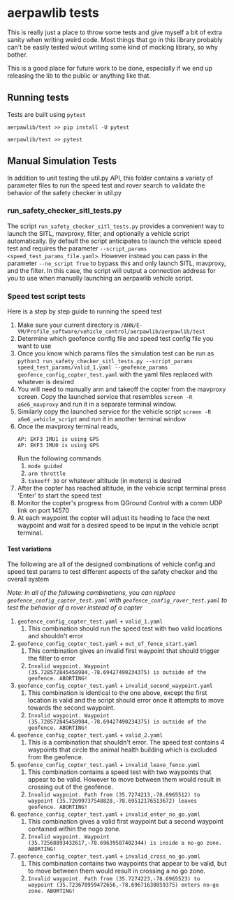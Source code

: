 # aerpawlib tests

This is really just a place to throw some tests and give myself a bit of extra sanity when writing weird code.
Most things that go in this library probably can't be easily tested w/out writing some kind of mocking library, so why bother.

This is a good place for future work to be done, especially if we end up releasing the lib to the public or anything like that.

## Running tests

Tests are built using `pytest`

```
aerpawlib/test >> pip install -U pytest

aerpawlib/test >> pytest
```


## Manual Simulation Tests
In addition to unit testing the util.py API, this folder contains a variety of parameter files to run the speed test and rover search to validate the behavior of the safety checker in util.py

### run_safety_checker_sitl_tests.py
The script `run_safety_checker_sitl_tests.py` provides a convenient way to launch the SITL, mavproxy, filter, and optionally a vehicle script automatically. By default the script anticipates to launch the vehicle speed test and requires the parameter `--script_params <speed_test_params_file.yaml>`. However instead you can pass in the parameter `--no_script True` to bypass this and only launch SITL, mavproxy, and the filter. In this case, the script will output a connection address for you to use when manually launching an aerpawlib vehicle script.

### Speed test script tests
Here is a step by step guide to running the speed test
1. Make sure your current directory is `/AHN/E-VM/Profile_software/vehicle_control/aerpawlib/aerpawlib/test`
2. Determine which geofence config file and speed test config file you want to use
3. Once you know which params files the simulation test can be run as `python3 run_safety_checker_sitl_tests.py --script_params speed_test_params/valid_1.yaml --geofence_params geofence_config_copter_test.yaml` with the yaml files replaced with whatever is desired 
4. You will need to manually arm and takeoff the copter from the mavproxy screen. Copy the launched service that resembles `screen -R a6e6_mavproxy` and run it in a separate terminal window.
5. Similarly copy the launched service for the vehicle script `screen -R a6e6_vehicle_script` and run it in another terminal window
6. Once the mavproxy terminal reads, 
    ```
    AP: EKF3 IMU1 is using GPS
    AP: EKF3 IMU0 is using GPS
    ```
    Run the following commands
    1. `mode guided`
    2. `arm throttle`
    3. `takeoff 30` or whatever altitude (in meters) is desired
 7. After the copter has reached altitude, in the vehicle script terminal press 'Enter' to start the speed test
 8. Monitor the copter's progress from QGround Control with a comm UDP link on port 14570
 9. At each waypoint the copter will adjust its heading to face the next waypoint and wait for a desired speed to be input in the vehicle script terminal.

 #### Test variations
The following are all of the designed combinations of vehicle config and speed test params to test different aspects of the safety checker and the overall system

*Note: In all of the following combinations, you can replace `geofence_config_copter_test.yaml` with `geofence_config_rover_test.yaml` to test the behavior of a rover instead of a copter*

 1. `geofence_config_copter_test.yaml` + `valid_1.yaml`
    1. This combination should run the speed test with two valid locations and shouldn't error
 2. `geofence_config_copter_test.yaml` + `out_of_fence_start.yaml`
    1. This combination gives an invalid first waypoint that should trigger the filter to error
    2. `Invalid waypoint. Waypoint (35.728572845458984,-78.69427490234375) is outside of the geofence. ABORTING!`
 3. `geofence_config_copter_test.yaml` + `invalid_second_waypoint.yaml`
    1. This combination is identical to the one above, except the first location is valid and the script should error once it attempts to move towards the second waypoint.
    2. `Invalid waypoint. Waypoint (35.728572845458984,-78.69427490234375) is outside of the geofence. ABORTING!`
 4. `geofence_config_copter_test.yaml` + `valid_2.yaml`
    1. This is a combination that shouldn't error. The speed test contains 4 waypoints that circle the animal health building which is excluded from the geofence.
 5. `geofence_config_copter_test.yaml` + `invalid_leave_fence.yaml`
    1. This combination contains a speed test with two waypoints that appear to be valid. However to move between them would result in crossing out of the geofence.
    2. `Invalid waypoint. Path from (35.7274213,-78.6965512) to waypoint (35.72699737548828,-78.69512176513672) leaves geofence. ABORTING!`
 6. `geofence_config_copter_test.yaml` + `invalid_enter_no_go.yaml`
    1. This combination gives a valid first waypoint but a second waypoint contained within the nogo zone.
    2. `Invalid waypoint. Waypoint (35.72568893432617,-78.69639587402344) is inside a no-go zone. ABORTING!`
 7. `geofence_config_copter_test.yaml` + `invalid_cross_no_go.yaml`
    1. This combination contains two waypoints that appear to be valid, but to move between them would result in crossing a no go zone.
    2. `Invalid waypoint. Path from (35.7274223,-78.6965523) to waypoint (35.723670959472656,-78.69671630859375) enters no-go zone. ABORTING!`